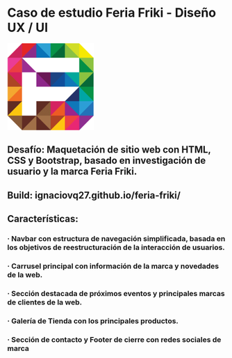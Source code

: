 
# Caso de estudio Feria Friki - Diseño UX / UI

<img src="assets/img/logo-footer.png" alt="Descripción de la imagen" width="200" height="200">


## Desafío: Maquetación de sitio web con HTML, CSS y Bootstrap, basado en investigación de usuario y la marca Feria Friki.
## Build: ignaciovq27.github.io/feria-friki/
## Características:
### · Navbar con estructura de navegación simplificada, basada en los objetivos de reestructuración de la interacción de usuarios.
### · Carrusel principal con información de la marca y novedades de la web.
### · Sección destacada de próximos eventos y principales marcas de clientes de la web.
### · Galería de Tienda con los principales productos.
### · Sección de contacto y Footer de cierre con redes sociales de marca
